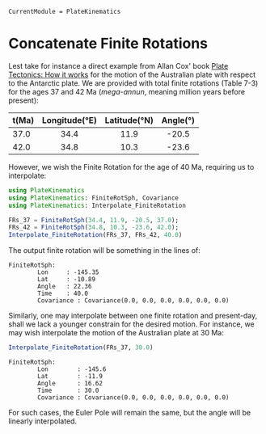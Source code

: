 ```@meta
CurrentModule = PlateKinematics
```

# Concatenate Finite Rotations


Lest take for instance a direct example from Allan Cox' book [Plate Tectonics: How it works](https://www.wiley.com/en-us/Plate+Tectonics%3A+How+It+Works-p-9781444314212/) for the motion of the Australian plate with respect to the Antarctic plate. We are provided with total finite rotations (Table 7-3) for the ages 37 and 42 Ma (*mega-annun*, meaning million years before present):

| t(Ma) | Longitude(°E) | Latitude(°N) | Angle(°) |
|-------|:-------------:|:------------:|:--------:|
| 37.0  | 34.4          | 11.9         | -20.5    |
| 42.0  | 34.8          | 10.3         | -23.6    |

However, we wish the Finite Rotation for the age of 40 Ma, requiring us to interpolate:

```julia
using PlateKinematics
using PlateKinematics: FiniteRotSph, Covariance
using PlateKinematics: Interpolate_FiniteRotation

FRs_37 = FiniteRotSph(34.4, 11.9, -20.5, 37.0);
FRs_42 = FiniteRotSph(34.8, 10.3, -23.6, 42.0);
Interpolate_FiniteRotation(FRs_37, FRs_42, 40.0)
```

The output finite rotation will be something in the lines of:

```REPL
FiniteRotSph:
        Lon     : -145.35
        Lat     : -10.89
        Angle   : 22.36
        Time    : 40.0
        Covariance : Covariance(0.0, 0.0, 0.0, 0.0, 0.0, 0.0)
```

Similarly, one may interpolate between one finite rotation and present-day, shall we lack a younger constrain for the desired motion. For instance, we may wish interpolate the motion of the Australian plate at 30 Ma:

```julia
Interpolate_FiniteRotation(FRs_37, 30.0)
```
```REPL
FiniteRotSph:
        Lon        : -145.6
        Lat        : -11.9
        Angle      : 16.62
        Time       : 30.0
        Covariance : Covariance(0.0, 0.0, 0.0, 0.0, 0.0, 0.0)
```

For such cases, the Euler Pole will remain the same, but the angle will be linearly interpolated. 



